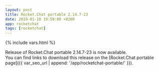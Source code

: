 ```yaml
---
layout: post
title: Rocket.Chat portable 2.14.7-23
date: 2019-01-18 19:59:00 +0200
app: rocketchat
tags: [rocketchat]
---
```

{% include vars.html %}

Release of Rocket.Chat portable 2.14.7-23 is now available.<br />
You can find links to download this release on the [Rocket.Chat portable page]({{ var_seo_url | append: '/app/rocketchat-portable/' }}).